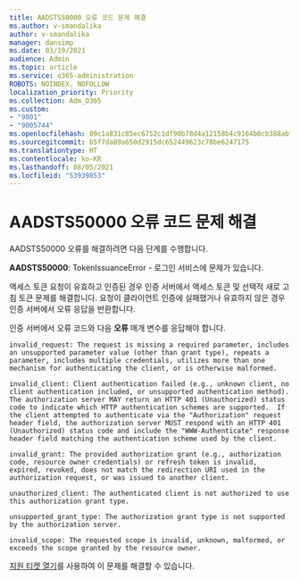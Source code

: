```yaml
---
title: AADSTS50000 오류 코드 문제 해결
ms.author: v-smandalika
author: v-smandalika
manager: dansimp
ms.date: 03/19/2021
audience: Admin
ms.topic: article
ms.service: o365-administration
ROBOTS: NOINDEX, NOFOLLOW
localization_priority: Priority
ms.collection: Adm_O365
ms.custom:
- "9801"
- "9005744"
ms.openlocfilehash: 09c1a831c85ec6752c1df90b78d4a12158b4c9164b0cb388abf84fff745d35b3
ms.sourcegitcommit: b5f7da89a650d2915dc652449623c78be6247175
ms.translationtype: HT
ms.contentlocale: ko-KR
ms.lasthandoff: 08/05/2021
ms.locfileid: "53939853"
---
```

# <a name="troubleshoot-aadsts50000-error-code"></a>AADSTS50000 오류 코드 문제 해결

AADSTS50000 오류를 해결하려면 다음 단계를 수행합니다.

**AADSTS50000**: TokenIssuanceError - 로그인 서비스에 문제가 있습니다.

액세스 토큰 요청이 유효하고 인증된 경우 인증 서버에서 액세스 토큰 및 선택적 새로 고침 토큰 문제를 해결합니다. 요청이 클라이언트 인증에 실패했거나 유효하지 않은 경우 인증 서버에서 오류 응답을 반환합니다.

인증 서버에서 오류 코드와 다음 **오류** 매개 변수를 응답해야 합니다.

`invalid_request: The request is missing a required parameter, includes an unsupported parameter value (other than grant type), repeats a parameter, includes multiple credentials, utilizes more than one mechanism for authenticating the client, or is otherwise malformed.`

`invalid_client: Client authentication failed (e.g., unknown client, no client authentication included, or unsupported authentication method).  The authorization server MAY return an HTTP 401 (Unauthorized) status code to indicate which HTTP authentication schemes are supported.  If the client attempted to authenticate via the "Authorization" request header field, the authorization server MUST respond with an HTTP 401 (Unauthorized) status code and include the "WWW-Authenticate" response header field matching the authentication scheme used by the client.`

`invalid_grant: The provided authorization grant (e.g., authorization code, resource owner credentials) or refresh token is invalid, expired, revoked, does not match the redirection URI used in the authorization request, or was issued to another client.`

`unauthorized_client: The authenticated client is not authorized to use this authorization grant type.`

`unsupported_grant_type: The authorization grant type is not supported by the authorization server.`

`invalid_scope: The requested scope is invalid, unknown, malformed, or exceeds the scope granted by the resource owner.`

[지원 티켓 열기](https://docs.microsoft.com/azure/active-directory/fundamentals/active-directory-troubleshooting-support-howto)를 사용하여 이 문제를 해결할 수 있습니다.